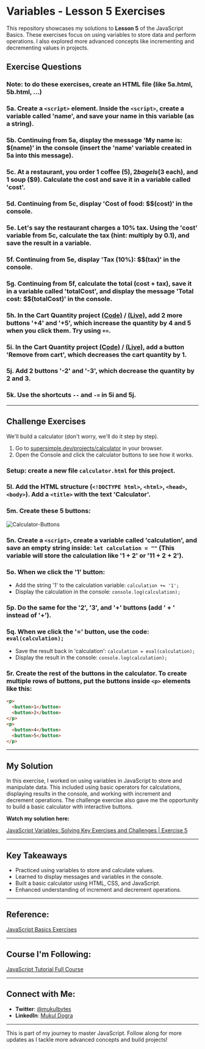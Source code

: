 # Variables - Lesson 5 Exercises

This repository showcases my solutions to **Lesson 5** of the JavaScript Basics. These exercises focus on using variables to store data and perform operations. I also explored more advanced concepts like incrementing and decrementing values in projects.

## Exercise Questions

### Note: to do these exercises, create an HTML file (like 5a.html, 5b.html, ...)

### 5a. Create a `<script>` element. Inside the `<script>`, create a variable called 'name', and save your name in this variable (as a string).

### 5b. Continuing from 5a, display the message 'My name is: $(name)' in the console (insert the 'name' variable created in 5a into this message).

### 5c. At a restaurant, you order 1 coffee ($5), 2 bagels ($3 each), and 1 soup ($9). Calculate the cost and save it in a variable called 'cost'.

### 5d. Continuing from 5c, display 'Cost of food: $$(cost)' in the console.

### 5e. Let's say the restaurant charges a 10% tax. Using the 'cost' variable from 5c, calculate the tax (hint: multiply by 0.1), and save the result in a variable.

### 5f. Continuing from 5e, display 'Tax (10%): $$(tax)' in the console.

### 5g. Continuing from 5f, calculate the total (cost + tax), save it in a variable called 'totalCost', and display the message 'Total cost: $$(totalCost)' in the console.

### 5h. In the Cart Quantity project  [(Code)](https://github.com/mukulbytes/js-projects-and-exercises/tree/master/Projects/Cart%20Quantity%20Project/Previous%20Versions/Cart%20Quantity%20V1) / [(Live)](https://supersimple.dev/projects/variables/), add 2 more buttons '+4' and '+5', which increase the quantity by 4 and 5 when you click them. Try using `+=`.

### 5i. In the Cart Quantity project [(Code)](https://github.com/mukulbytes/js-projects-and-exercises/tree/master/Projects/Cart%20Quantity%20Project/Previous%20Versions/Cart%20Quantity%20V1) / [(Live)](https://supersimple.dev/projects/variables/), add a button 'Remove from cart', which decreases the cart quantity by 1.

### 5j. Add 2 buttons '-2' and '-3', which decrease the quantity by 2 and 3.

### 5k. Use the shortcuts `--` and `-=` in 5i and 5j.

---

## Challenge Exercises

We'll build a calculator (don't worry, we'll do it step by step).

1. Go to [supersimple.dev/projects/calculator](https://supersimple.dev/projects/calculator) in your browser.
2. Open the Console and click the calculator buttons to see how it works.

### Setup: create a new file `calculator.html` for this project.

### 5l. Add the HTML structure (`<!DOCTYPE html>`, `<html>`, `<head>`, `<body>`). Add a `<title>` with the text 'Calculator'.

### 5m. Create these 5 buttons:

![Calculator-Buttons](https://i.imgur.com/uVEIwBw.png)

### 5n. Create a `<script>`, create a variable called 'calculation', and save an empty string inside: `let calculation = ""` (This variable will store the calculation like '1 + 2' or '11 + 2 + 2').

### 5o. When we click the '1' button:

- Add the string '1' to the calculation variable: `calculation += '1';`
- Display the calculation in the console: `console.log(calculation);`

### 5p. Do the same for the '2', '3', and '+' buttons (add ' + ' instead of '+').

### 5q. When we click the '=' button, use the code: `eval(calculation);`

- Save the result back in 'calculation': `calculation = eval(calculation);`
- Display the result in the console: `console.log(calculation);`

### 5r. Create the rest of the buttons in the calculator. To create multiple rows of buttons, put the buttons inside `<p>` elements like this:

```html
<p>
  <button>1</button>
  <button>2</button>
</p>
<p>
  <button>4</button>
  <button>5</button>
</p>
```

---

## My Solution

In this exercise, I worked on using variables in JavaScript to store and manipulate data. This included using basic operators for calculations, displaying results in the console, and working with increment and decrement operations. The challenge exercise also gave me the opportunity to build a basic calculator with interactive buttons.

**Watch my solution here:**

[JavaScript Variables: Solving Key Exercises and Challenges | Exercise 5](https://youtu.be/VNdtgAQeMbk)

---

## Key Takeaways

- Practiced using variables to store and calculate values.
- Learned to display messages and variables in the console.
- Built a basic calculator using HTML, CSS, and JavaScript.
- Enhanced understanding of increment and decrement operations.

---

## Reference:

[JavaScript Basics Exercises](https://github.com/SuperSimpleDev/javascript-course/tree/main/1-exercise-solutions/lesson-05)

---

## Course I'm Following:

[JavaScript Tutorial Full Course](https://www.youtube.com/watch?v=EerdGm-ehJQ)

---

## Connect with Me:

- **Twitter**: [@mukulbytes](https://x.com/mukulbytes)
- **LinkedIn**: [Mukul Dogra](https://www.linkedin.com/in/mukul-dogra-520345307/)

---

This is part of my journey to master JavaScript. Follow along for more updates as I tackle more advanced concepts and build projects!
